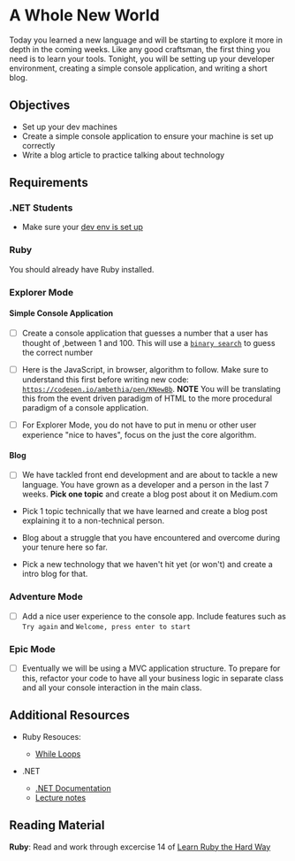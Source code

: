 # A Whole New World

Today you learned a new language and will be starting to explore it more in depth in the coming weeks. Like any good craftsman, the first thing you need is to learn your tools. Tonight, you will be setting up your developer environment, creating a simple console application, and writing a short blog.

## Objectives

- Set up your dev machines
- Create a simple console application to ensure your machine is set up correctly
- Write a blog article to practice talking about technology

## Requirements

### .NET Students

- Make sure your [dev env is set up](https://suncoast.io/handbook/curriculum/back-end/full-stack-i/lecture/dotnet/00-env-set-up/)

### Ruby

You should already have Ruby installed.

### Explorer Mode

#### Simple Console Application

- [ ] Create a console application that guesses a number that a user has thought of ,between 1 and 100. This will use a [`binary search`](https://www.programmerinterview.com/index.php/puzzles/minimum-guesses-1-100/) to guess the correct number

- [ ] Here is the JavaScript, in browser, algorithm to follow. Make sure to understand this first before writing new code: [`https://codepen.io/ambethia/pen/KNewBb`](https://codepen.io/ambethia/pen/KNewBb).
      **NOTE** You will be translating this from the event driven paradigm of HTML to the more procedural paradigm of a console application.
- [ ] For Explorer Mode, you do not have to put in menu or other user experience "nice to haves", focus on the just the core algorithm.

#### Blog

- [ ] We have tackled front end development and are about to tackle a new language. You have grown as a developer and a person in the last 7 weeks. **Pick one topic** and create a blog post about it on Medium.com

* Pick 1 topic technically that we have learned and create a blog post explaining it to a non-technical person.

* Blog about a struggle that you have encountered and overcome during your tenure here so far.

* Pick a new technology that we haven't hit yet (or won't) and create a intro blog for that.

### Adventure Mode

- [ ] Add a nice user experience to the console app. Include features such as
      `Try again` and `Welcome, press enter to start`

### Epic Mode

- [ ] Eventually we will be using a MVC application structure. To prepare for this, refactor your code to have all your business logic in separate class and all your console interaction in the main class.

## Additional Resources

- Ruby Resouces:

  - [While Loops](https://learnrubythehardway.org/book/ex33.html)

- .NET
  - [.NET Documentation](https://docs.microsoft.com/en-us/dotnet/)
  - [Lecture notes](https://suncoast.io/handbook/curriculum/back-end/full-stack-i/lecture/dotnet/01-intro-to-c-sharp)

## Reading Material

**Ruby**: Read and work through excercise 14 of [Learn Ruby the Hard Way](https://learnrubythehardway.org/book)
